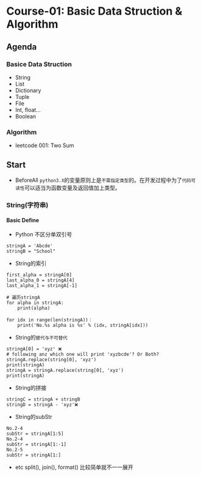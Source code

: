 # Course-01: Basic Data Struction & Algorithm
## Agenda
### Basice Data Struction
* String
* List
* Dictionary
* Tuple
* File
* Int, float...
* Boolean

### Algorithm
* leetcode 001: Two Sum

## Start
* BeforeAll `python3.X`的变量原则上是`不需指定类型`的。在开发过程中为了`代码可读性`可以适当为函数变量及返回值加上类型。

### String(字符串)
#### Basic Define
* Python 不区分单双引号

```
stringA = 'Abcde'
stringB = "School"
```
* String的索引
```
first_alpha = stringA[0]
last_alpha_0 = stringA[4]
last_alpha_1 = stringA[-1]

# 遍历stringA
for alpha in stringA:
    print(alpha)

for idx in range(len(stringA))：
    print('No.%s alpha is %s' % (idx, stringA[idx]))
```
* String的`替代与不可替代`
```
stringA[0] = 'xyz' ❌
# following anz which one will print 'xyzbcde'? Or Both?
stringA.replace(string[0], 'xyz')
print(stringA)
stringA = stringA.replace(string[0], 'xyz')
print(stringA)
```
* String的拼接
```
stringC = stringA + stringB
stringD = stringA - 'xyz'❌
```
* String的subStr
```
No.2-4
subStr = stringA[1:5]
No.2-4
subStr = stringA[1:-1]
No.2-5
subStr = stringA[1:]
```
* etc split(), join(), format() 比较简单就不一一展开
